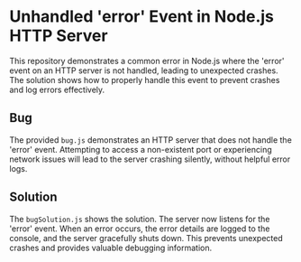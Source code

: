 # Unhandled 'error' Event in Node.js HTTP Server

This repository demonstrates a common error in Node.js where the 'error' event on an HTTP server is not handled, leading to unexpected crashes.  The solution shows how to properly handle this event to prevent crashes and log errors effectively.

## Bug

The provided `bug.js` demonstrates an HTTP server that does not handle the 'error' event.  Attempting to access a non-existent port or experiencing network issues will lead to the server crashing silently, without helpful error logs.

## Solution

The `bugSolution.js` shows the solution. The server now listens for the 'error' event.  When an error occurs, the error details are logged to the console, and the server gracefully shuts down. This prevents unexpected crashes and provides valuable debugging information.